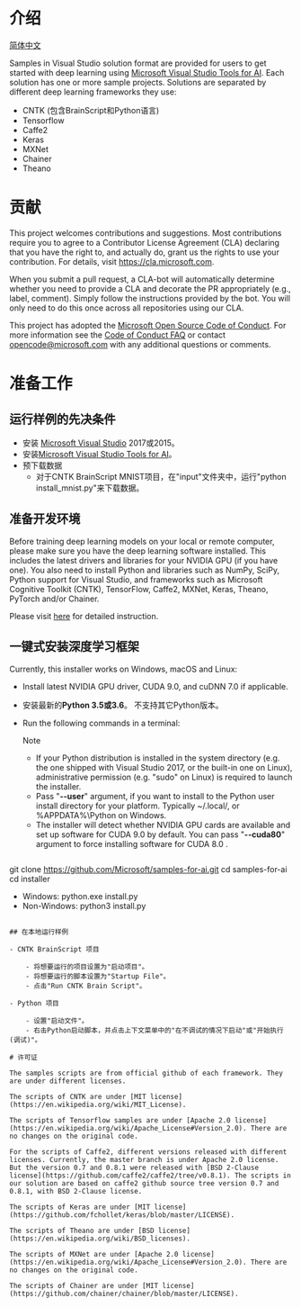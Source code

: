 # 介绍

[简体中文](zh-hans/README.md)

Samples in Visual Studio solution format are provided for users to get started with deep learning using [Microsoft Visual Studio Tools for AI](https://github.com/Microsoft/vs-tools-for-ai). Each solution has one or more sample projects. Solutions are separated by different deep learning frameworks they use:

- CNTK (包含BrainScript和Python语言)
- Tensorflow
- Caffe2
- Keras
- MXNet
- Chainer
- Theano

# 贡献

This project welcomes contributions and suggestions. Most contributions require you to agree to a Contributor License Agreement (CLA) declaring that you have the right to, and actually do, grant us the rights to use your contribution. For details, visit https://cla.microsoft.com.

When you submit a pull request, a CLA-bot will automatically determine whether you need to provide a CLA and decorate the PR appropriately (e.g., label, comment). Simply follow the instructions provided by the bot. You will only need to do this once across all repositories using our CLA.

This project has adopted the [Microsoft Open Source Code of Conduct](https://opensource.microsoft.com/codeofconduct/). For more information see the [Code of Conduct FAQ](https://opensource.microsoft.com/codeofconduct/faq/) or contact <opencode@microsoft.com> with any additional questions or comments.

# 准备工作

## 运行样例的先决条件

- 安装 [Microsoft Visual Studio](https://www.visualstudio.com/) 2017或2015。
- 安装[Microsoft Visual Studio Tools for AI](https://github.com/Microsoft/vs-tools-for-ai)。
- 预下载数据 
    - 对于CNTK BrainScript MNIST项目，在"input"文件夹中，运行"python install_mnist.py"来下载数据。

## 准备开发环境

Before training deep learning models on your local or remote computer, please make sure you have the deep learning software installed. This includes the latest drivers and libraries for your NVIDIA GPU (if you have one). You also need to install Python and libraries such as NumPy, SciPy, Python support for Visual Studio, and frameworks such as Microsoft Cognitive Toolkit (CNTK), TensorFlow, Caffe2, MXNet, Keras, Theano, PyTorch and/or Chainer.

Please visit [here](https://github.com/Microsoft/vs-tools-for-ai/blob/master/docs/prepare-localmachine.md) for detailed instruction.

## 一键式安装深度学习框架

Currently, this installer works on Windows, macOS and Linux:

- Install latest NVIDIA GPU driver, CUDA 9.0, and cuDNN 7.0 if applicable.
- 安装最新的**Python 3.5或3.6**。 不支持其它Python版本。
- Run the following commands in a terminal:
    
    > [!NOTE]
    > 
    > - If your Python distribution is installed in the system directory (e.g. the one shipped with Visual Studio 2017, or the built-in one on Linux), administrative permission (e.g. "sudo" on Linux) is required to launch the installer.
    > - Pass "**--user**" argument, if you want to install to the Python user install directory for your platform. Typically ~/.local/, or %APPDATA%\Python on Windows.
    > - The installer will detect whether NVIDIA GPU cards are available and set up software for CUDA 9.0 by default. You can pass "**--cuda80**" argument to force installing software for CUDA 8.0 .
    
    ```bash
git clone https://github.com/Microsoft/samples-for-ai.git
cd samples-for-ai
cd installer

- Windows:
    python.exe install.py
- Non-Windows:
    python3 install.py
```

## 在本地运行样例

- CNTK BrainScript 项目
    
    - 将想要运行的项目设置为"启动项目"。
    - 将想要运行的脚本设置为"Startup File"。
    - 点击"Run CNTK Brain Script"。

- Python 项目
    
    - 设置"启动文件"。
    - 右击Python启动脚本，并点击上下文菜单中的"在不调试的情况下启动"或"开始执行(调试)"。

# 许可证

The samples scripts are from official github of each framework. They are under different licenses.

The scripts of CNTK are under [MIT license](https://en.wikipedia.org/wiki/MIT_License).

The scripts of Tensorflow samples are under [Apache 2.0 license](https://en.wikipedia.org/wiki/Apache_License#Version_2.0). There are no changes on the original code.

For the scripts of Caffe2, different versions released with different licenses. Currently, the master branch is under Apache 2.0 license. But the version 0.7 and 0.8.1 were released with [BSD 2-Clause license](https://github.com/caffe2/caffe2/tree/v0.8.1). The scripts in our solution are based on caffe2 github source tree version 0.7 and 0.8.1, with BSD 2-Clause license.

The scripts of Keras are under [MIT license](https://github.com/fchollet/keras/blob/master/LICENSE).

The scripts of Theano are under [BSD license](https://en.wikipedia.org/wiki/BSD_licenses).

The scripts of MXNet are under [Apache 2.0 license](https://en.wikipedia.org/wiki/Apache_License#Version_2.0). There are no changes on the original code.

The scripts of Chainer are under [MIT license](https://github.com/chainer/chainer/blob/master/LICENSE).